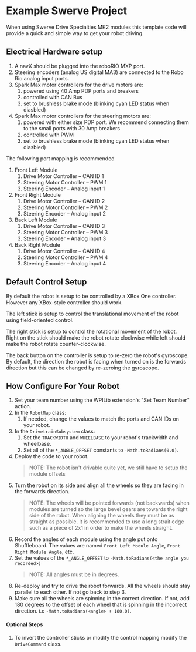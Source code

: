 # Example Swerve Project

When using Swerve Drive Specialties MK2 modules this template code will provide a quick and simple way to get your robot driving.

## Electrical Hardware setup

1.	A navX should be plugged into the roboRIO MXP port.
2.	Steering encoders (analog US digital MA3) are connected to the Robo Rio analog input ports.	
3.	Spark Max motor controllers for the drive motors are:
    1.	powered using 40 Amp PDP ports and breakers
    2.	controlled with CAN Bus
    3.  set to brushless brake mode (blinking cyan LED status when diasbled) 
4.	Spark Max motor controllers for the steering motors are:
    1.	powered with either size PDP port. We recommend connecting them to the small ports with 30 Amp breakers
    2.	controlled with PWM
    3.  set to brushless brake mode (blinking cyan LED status when diasbled) 
    
The following port mapping is recommended

1.	Front Left Module
    1.	Drive Motor Controller – CAN ID 1
    2.	Steering Motor Controller – PWM 1
    3.	Steering Encoder – Analog input 1
2.	Front Right Module
    1.	Drive Motor Controller – CAN ID 2
    2.	Steering Motor Controller – PWM 2
    3.	Steering Encoder – Analog input 2
3.	Back Left Module
    1.	Drive Motor Controller – CAN ID 3
    2.	Steering Motor Controller – PWM 3
    3.	Steering Encoder – Analog input 3
4.	Back Right Module
    1.	Drive Motor Controller – CAN ID 4
    2.	Steering Motor Controller – PWM 4
    3.	Steering Encoder – Analog input 4

## Default Control Setup

By default the robot is setup to be controlled by a XBox One controller. However any XBox-style controller should work.

The left stick is setup to control the translational movement of the robot using field-oriented control.

The right stick is setup to control the rotational movement of the robot. Right on the stick should make the robot
rotate clockwise while left should make the robot rotate counter-clockwise.

The back button on the controller is setup to re-zero the robot's gyroscope. By default, the direction the robot is
facing when turned on is the forwards direction but this can be changed by re-zeroing the gyroscope.

## How Configure For Your Robot

1. Set your team number using the WPILib extension's "Set Team Number" action.
2. In the `RobotMap` class:
    1. If needed, change the values to match the ports and CAN IDs on your robot.
3. In the `DrivetrainSubsystem` class:
    1. Set the `TRACKWIDTH` and `WHEELBASE` to your robot's trackwidth and wheelbase.
    2. Set all of the `*_ANGLE_OFFSET` constants to `-Math.toRadians(0.0)`.
4. Deploy the code to your robot.
    > NOTE: The robot isn't drivable quite yet, we still have to setup the module offsets
5. Turn the robot on its side and align all the wheels so they are facing in the forwards direction.
    > NOTE: The wheels will be pointed forwards (not backwards) when modules are turned so the large bevel gears are towards the right side of the robot. When aligning the wheels they must be as straight as possible. It is recommended to use a long strait edge such as a piece of 2x1 in order to make the wheels straight.
6. Record the angles of each module using the angle put onto Shuffleboard. The values are named
    `Front Left Module Angle`, `Front Right Module Angle`, etc.
7. Set the values of the `*_ANGLE_OFFSET` to `-Math.toRadians(<the angle you recorded>)`
    > NOTE: All angles must be in degrees.
8. Re-deploy and try to drive the robot forwards. All the wheels should stay parallel to each other. If not go back to
    step 3.
9. Make sure all the wheels are spinning in the correct direction. If not, add 180 degrees to the offset of each wheel
    that is spinning in the incorrect direction. i.e `-Math.toRadians(<angle> + 180.0)`.

#### Optional Steps

1. To invert the controller sticks or modify the control mapping modify the `DriveCommand` class.
